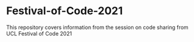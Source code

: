 # Festival-of-Code-2021
This repository covers information from the session on code sharing from UCL Festival of Code 2021
